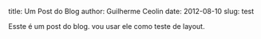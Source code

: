 title: Um Post do Blog
author: Guilherme Ceolin
date: 2012-08-10
slug: test

Esste é um post do blog. vou usar ele como teste de layout.


